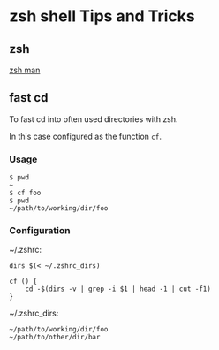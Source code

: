 # zsh shell Tips and Tricks

## zsh
[zsh man](https://zsh.sourceforge.io/Doc/zsh_a4.pdf)

## fast cd
To fast cd into often used directories with zsh.

In this case configured as the function ```cf```.

### Usage

```
$ pwd
~
$ cf foo
$ pwd
~/path/to/working/dir/foo
```

### Configuration
~/.zshrc:
```
dirs $(< ~/.zshrc_dirs)

cf () {
	cd -$(dirs -v | grep -i $1 | head -1 | cut -f1)
}
```

~/.zshrc_dirs:
```
~/path/to/working/dir/foo
~/path/to/other/dir/bar
``` 




